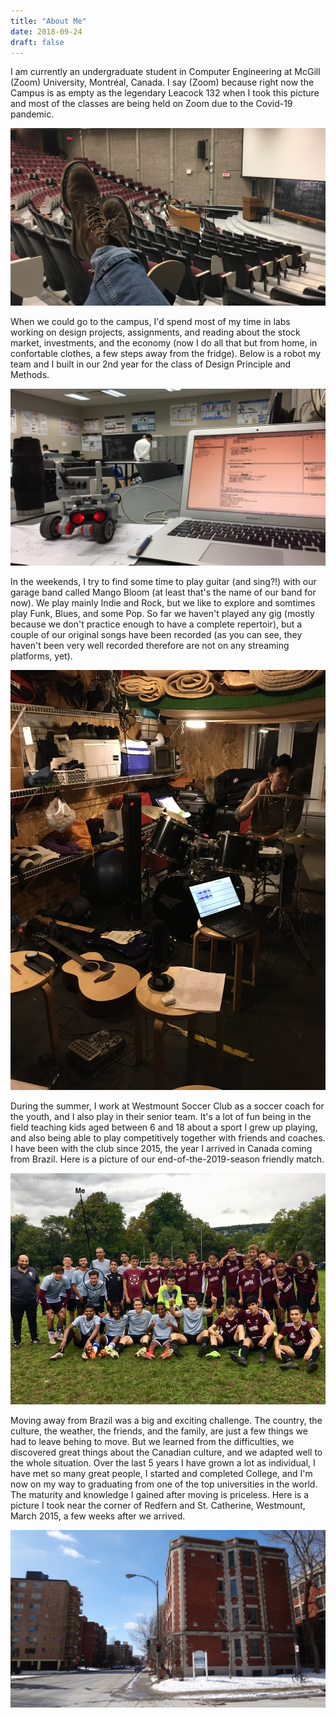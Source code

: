 ```yaml
---
title: "About Me"
date: 2018-09-24
draft: false
---
```



I am currently an undergraduate student in Computer Engineering at McGill (Zoom) University, Montréal, Canada. I say (Zoom) because right now the Campus is as empty as the legendary Leacock 132 when I took this picture and most of the classes are being held on Zoom due to the Covid-19 pandemic.

![1](/images/leacock.jpg)

When we could go to the campus, I'd spend most of my time in labs working on design projects, assignments, and reading about the stock market, investments, and the economy (now I do all that but from home, in confortable clothes, a few steps away from the fridge). Below is a robot my team and I built in our 2nd year for the class of Design Principle and Methods.

![2](/images/judith.jpg)

In the weekends, I try to find some time to play guitar (and sing?!) with our garage band called Mango Bloom (at least that's the name of our band for now). We play mainly Indie and Rock, but we like to explore and somtimes play Funk, Blues, and some Pop. So far we haven't played any gig (mostly because we don't practice enough to have a complete repertoir), but a couple of our original songs have been recorded (as you can see, they haven't been very well recorded therefore are not on any streaming platforms, yet).

![3](/images/mango.jpg)

During the summer, I work at Westmount Soccer Club as a soccer coach for the youth, and I also play in their senior team. It's a lot of fun being in the field teaching kids aged between 6 and 18 about a sport I grew up playing, and also being able to play competitively together with friends and coaches. I have been with the club since 2015, the year I arrived in Canada coming from Brazil. Here is a picture of our end-of-the-2019-season friendly match.

![4](/images/wsc.jpg)

Moving away from Brazil was a big and exciting challenge. The country, the culture, the weather, the friends, and the family, are just a few things we had to leave behing to move. But we learned from the difficulties, we discovered great things about the Canadian culture, and we adapted well to the whole situation. Over the last 5 years I have grown a lot as individual, I have met so many great people, I started and completed College, and I'm now on my way to graduating from one of the top universities in the world. The maturity and knowledge I gained after moving is priceless. Here is a picture I took near the corner of Redfern and St. Catherine, Westmount, March 2015, a few weeks after we arrived.

![5](/images/redfern.jpg)









